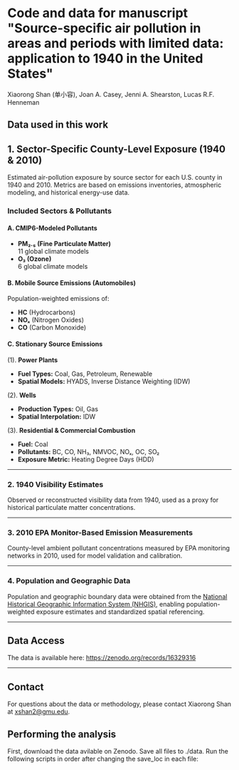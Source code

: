 # Code and data for manuscript "Source-specific air pollution in areas and periods with limited data: application to 1940 in the United States"

Xiaorong Shan (单小容), Joan A. Casey, Jenni A. Shearston, Lucas R.F. Henneman

## Data used in this work

## 1. Sector-Specific County-Level Exposure (1940 & 2010)

Estimated air-pollution exposure by source sector for each U.S. county in 1940 and 2010. Metrics are based on emissions inventories, atmospheric modeling, and historical energy-use data.

### Included Sectors & Pollutants

#### A. CMIP6-Modeled Pollutants
- **PM₂.₅ (Fine Particulate Matter)**  
  11 global climate models  
- **O₃ (Ozone)**  
  6 global climate models  

#### B. Mobile Source Emissions (Automobiles)
Population-weighted emissions of:
- **HC** (Hydrocarbons)  
- **NOₓ** (Nitrogen Oxides)  
- **CO** (Carbon Monoxide)  

#### C. Stationary Source Emissions

(1). **Power Plants**  
   - **Fuel Types:** Coal, Gas, Petroleum, Renewable  
   - **Spatial Models:** HYADS, Inverse Distance Weighting (IDW)  

(2). **Wells**  
   - **Production Types:** Oil, Gas  
   - **Spatial Interpolation:** IDW  

(3). **Residential & Commercial Combustion**  
   - **Fuel:** Coal  
   - **Pollutants:** BC, CO, NH₃, NMVOC, NOₓ, OC, SO₂  
   - **Exposure Metric:** Heating Degree Days (HDD)  

---

### 2. 1940 Visibility Estimates

Observed or reconstructed visibility data from 1940, used as a proxy for historical particulate matter concentrations.

---

### 3. 2010 EPA Monitor-Based Emission Measurements

County-level ambient pollutant concentrations measured by EPA monitoring networks in 2010, used for model validation and calibration.

---

### 4. Population and Geographic Data

Population and geographic boundary data were obtained from the [National Historical Geographic Information System (NHGIS)](https://www.nhgis.org/), enabling population-weighted exposure estimates and standardized spatial referencing.

---

## Data Access

The data is available here: https://zenodo.org/records/16329316 


---

## Contact

For questions about the data or methodology, please contact Xiaorong Shan at xshan2@gmu.edu.

## Performing the analysis

First, download the data avilable on Zenodo. Save all files to ./data. Run the following scripts in order after changing the save_loc in each file:
